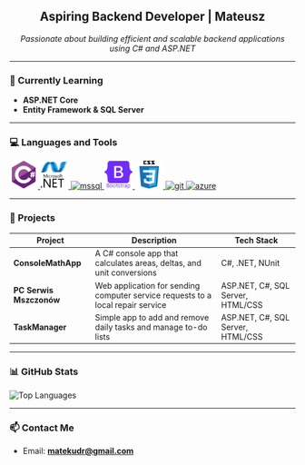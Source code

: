 <h2 align="center">Aspiring Backend Developer | Mateusz</h2>

<p align="center">
  <i>Passionate about building efficient and scalable backend applications using C# and ASP.NET</i>
</p>

---

### 🌱 Currently Learning
- **ASP.NET Core**  
- **Entity Framework & SQL Server**  

---

### 💻 Languages and Tools
<p align="left"> 
  <a href="https://www.w3schools.com/cs/" target="_blank" rel="noreferrer"> 
    <img src="https://raw.githubusercontent.com/devicons/devicon/master/icons/csharp/csharp-original.svg" alt="csharp" width="50" height="50"/> 
  </a>
  <a href="https://dotnet.microsoft.com/" target="_blank" rel="noreferrer"> 
    <img src="https://raw.githubusercontent.com/devicons/devicon/master/icons/dot-net/dot-net-original-wordmark.svg" alt="dotnet" width="50" height="50"/> 
  </a>
  <a href="https://www.microsoft.com/en-us/sql-server" target="_blank" rel="noreferrer"> 
    <img src="https://www.svgrepo.com/show/303229/microsoft-sql-server-logo.svg" alt="mssql" width="50" height="50"/> 
  </a>
  <a href="https://getbootstrap.com" target="_blank" rel="noreferrer"> 
    <img src="https://raw.githubusercontent.com/devicons/devicon/master/icons/bootstrap/bootstrap-plain-wordmark.svg" alt="bootstrap" width="50" height="50"/> 
  </a>
  <a href="https://www.w3schools.com/css/" target="_blank" rel="noreferrer"> 
    <img src="https://raw.githubusercontent.com/devicons/devicon/master/icons/css3/css3-original-wordmark.svg" alt="css3" width="50" height="50"/> 
  </a>
  <a href="https://git-scm.com/" target="_blank" rel="noreferrer"> 
    <img src="https://www.vectorlogo.zone/logos/git-scm/git-scm-icon.svg" alt="git" width="50" height="50"/> 
  </a>
  <a href="https://azure.microsoft.com/" target="_blank" rel="noreferrer"> 
    <img src="https://www.vectorlogo.zone/logos/microsoft_azure/microsoft_azure-icon.svg" alt="azure" width="50" height="50"/> 
  </a>
</p>

---

### 🚀 Projects
| Project | Description | Tech Stack |
|---------|-------------|------------|
| **ConsoleMathApp** | A C# console app that calculates areas, deltas, and unit conversions | C#, .NET, NUnit |
| **PC Serwis Mszczonów** | Web application for sending computer service requests to a local repair service | ASP.NET, C#, SQL Server, HTML/CSS |
| **TaskManager** | Simple app to add and remove daily tasks and manage to-do lists | ASP.NET, C#, SQL Server, HTML/CSS |

---

### 📊 GitHub Stats
<p align="left">
  <img src="https://github-readme-stats.vercel.app/api/top-langs/?username=mtrxo&layout=compact&theme=radical" alt="Top Languages" />
</p>

---

### 📫 Contact Me
- Email: **matekudr@gmail.com**

